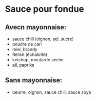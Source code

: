 # Sauce pour fondue

## Avecn mayonnaise:

- sauce chili (oignon, sel, sucre)
- poudre de cari
- miel, brandy
- Relish (échalotte)
- ketchup, moutarde sèche
- ail, paprika

## Sans mayonnaise:

- beurre, oignon, sauce chili, sauce soya